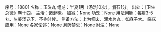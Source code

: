序号：18801
名称：玉珠丸
组成：半夏1两（汤洗10次），消石1分。
出处：《卫生总微》卷十四。
主治：诸涎嗽。
加减：None
功效：None
用法用量：每服3-5丸，生姜汤送下，不拘时候。
制备方法：上为细末，滴水为丸，如麻子大。
临床应用：None
各家论述：None
用药禁忌：None
附注：None

